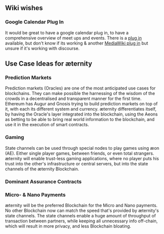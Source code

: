 ## Wiki wishes
### Google Calendar Plug In

It would be great to have a google calendar plug in, to have a comprehensive overview of meet ups and events.
There is a [plug in](https://meta.discourse.org/t/embed-google-spreadsheet-plugin/21673/2) available, but don't know if its working & another [MediaWiki plug in](https://www.mediawikiwidgets.org/Google_Calendar) but unsure if it's working with discourse.


## Use Case Ideas for æternity
### Prediction Markets

Prediction markets (Oracles) are one of the most anticipated use cases for blockchains. They can make possible the harnessing of the wisdom of the crowds in a decentralised and transparent manner for the first time.
Ethereum has Augur and Gnosis trying to build prediction markets on top of it, with each its different system and currency.
æternity differentiates itself, by having the Oracle's layer integrated into the blockchain, using the Aeons as betting to be able to bring real world information to the blockchain, and use it in the execution of smart contracts.

### Gaming

State channels can be used through special nodes to play games using æon (AE). Either single player games, between friends, or even total strangers. æternity will enable trust-less gaming applications, where no player puts his trust into the other's infrastructure or central servers, but into the state channels of the æternity Blockchain.

### Dominant Assurance Contracts

### Micro- & Nano Payments

æternity will be the preferred Blockchain for the Micro and Nano payments. No other Blockchain now can match the speed that's provided by æternity's state channels.
The state channels enable a huge amount of throughput of transaction between partners, while keeping all unnecessary info off-chain, which will result in more privacy, and less Blockchain bloating.
